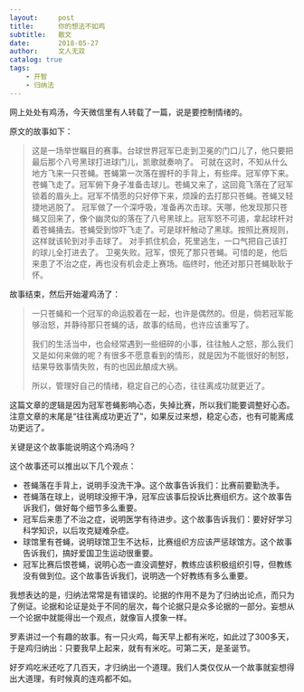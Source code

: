 ```yaml
---
layout:     post
title:      你的想法不如鸡
subtitle:   散文
date:       2018-05-27
author:     文人无双
catalog: true
tags:
    - 开智
    - 归纳法
---
```



网上处处有鸡汤，今天微信里有人转载了一篇，说是要控制情绪的。

原文的故事如下：

>这是一场举世瞩目的赛事。台球世界冠军已走到卫冕的门口儿了，他只要把最后那个八号黑球打进球门儿，凯歌就奏响了。
>可就在这时，不知从什么地方飞来一只苍蝇。苍蝇第一次落在握杆的手背上，有些痒。冠军停下来。苍蝇飞走了。冠军俯下身子准备击球儿。苍蝇又来了，这回竟飞落在了冠军锁着的眉头上。冠军不情愿的只好停下来，烦躁的去打那只苍蝇。苍蝇又轻捷地逃脱了。
>冠军做了一个深呼吸，准备再次击球。天哪，他发现那只苍蝇又回来了，像个幽灵似的落在了八号黑球上。冠军怒不可遏，拿起球杆对着苍蝇捅去。苍蝇受到惊吓飞走了。可是球杆触动了黑球。按照比赛规则，这样就该轮到对手击球了。
>对手抓住机会，死里逃生，一口气把自己该打的球儿全打进去了。
>卫冕失败。冠军，恨死了那只苍蝇。可惜的是，他后来患了不治之症，再也没有机会走上赛场。临终时，他还对那只苍蝇耿耿于怀。

故事结束，然后开始灌鸡汤了：

> 一只苍蝇和一个冠军的命运胶着在一起，也许是偶然的。但是，倘若冠军能够治怒，并静待那只苍蝇的话，故事的结局，也许应该重写了。
>
>我们的生活当中，也会经常遇到一些细碎的小事，往往触人之怒，那么我们又是如何来做的呢？有很多不愿意看到的情形，就是因为不能很好的制怒，结果导致事情失败，有的也因此酿成大祸。
>
>所以，管理好自己的情绪，稳定自己的心态，往往离成功就更近了。

这篇文章的逻辑是因为冠军苍蝇影响心态，失掉比赛，所以我们能要调整好心态。注意文章的末尾是“往往离成功更近了”，如果反过来想，稳定心态，也有可能离成功更远了。

关键是这个故事能说明这个鸡汤吗？

这个故事还可以推出以下几个观点：

- 苍蝇落在手背上，说明手没洗干净。这个故事告诉我们：比赛前要勤洗手。
- 苍蝇落在球上，说明球没擦干净，冠军应该事后投诉比赛组织方。这个故事告诉我们，做好每个细节多么重要。
- 冠军后来患了不治之症，说明医学有待进步。这个故事告诉我们：要好好学习科学知识，以后攻克疑难杂症。
- 球馆里有苍蝇，说明球馆卫生不达标，比赛组织方应该严惩球馆方。这个故事告诉我们，搞好爱国卫生运动很重要。
- 冠军比赛后恨苍蝇，说明心态一直没调整好，教练应该积极组织引导，但教练没有做到位。这个故事告诉我们，说明选一个好教练有多么重要。

我想表达的是，归纳法常常是有错误的。论据的作用不是为了归纳出论点，而只为了例证。论据和论证是处于不同的层次，每个论据只是众多论据的一部分。妄想从一个论据中就能得出一个观点，就像盲人摸象一样。

罗素讲过一个有趣的故事。有一只火鸡，每天早上都有米吃，如此过了300多天，于是鸡归纳出：只要我早上起来，就有有米吃。可第二天，是圣诞节。

好歹鸡吃米还吃了几百天，才归纳出一个道理。我们人类仅仅从一个故事就妄想得出大道理，有时候真的连鸡都不如。






